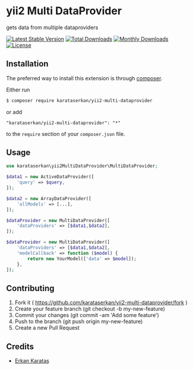 
# yii2 Multi DataProvider
gets data from multiple dataproviders

[![Latest Stable Version](http://poser.pugx.org/karataserkan/yii2-multi-dataprovider/v)](https://packagist.org/packages/karataserkan/yii2-multi-dataprovider) [![Total Downloads](http://poser.pugx.org/karataserkan/yii2-multi-dataprovider/downloads)](https://packagist.org/packages/karataserkan/yii2-multi-dataprovider) [![Monthly Downloads](http://poser.pugx.org/karataserkan/yii2-multi-dataprovider/d/monthly)](https://packagist.org/packages/karataserkan/yii2-multi-dataprovider) [![License](http://poser.pugx.org/karataserkan/yii2-multi-dataprovider/license)](https://packagist.org/packages/karataserkan/yii2-multi-dataprovider)

## Installation

The preferred way to install this extension is through [composer](http://getcomposer.org/download/).

Either run

```bash
$ composer require karataserkan/yii2-multi-dataprovider
```

or add

```
"karataserkan/yii2-multi-dataprovider": "*"
```

to the `require` section of your `composer.json` file.

## Usage

```php
use karataserkan\yii2MultiDataProvider\MultiDataProvider;

$data1 = new ActiveDataProvider([
    'query' => $query,
]);

$data2 = new ArrayDataProvider([
    'allModels' => [...],
]);

$dataProvider = new MultiDataProvider([
    'dataProviders' => [$data1,$data2],
]);
```

```php
$dataProvider = new MultiDataProvider([
    'dataProviders' => [$data1,$data2],
    'modelCallback' => function ($model) {
        return new YourModel(['data' => $model]);
    },
]);
```
## Contributing

1. Fork it ( https://github.com/karataserkan/yii2-multi-dataprovider/fork )
2. Create your feature branch (git checkout -b my-new-feature)
3. Commit your changes (git commit -am 'Add some feature')
4. Push to the branch (git push origin my-new-feature)
5. Create a new Pull Request

## Credits

- [Erkan Karataş](https://github.com/karataserkan)


